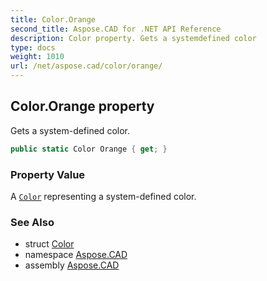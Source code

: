 ```yaml
---
title: Color.Orange
second_title: Aspose.CAD for .NET API Reference
description: Color property. Gets a systemdefined color
type: docs
weight: 1010
url: /net/aspose.cad/color/orange/
---
```

## Color.Orange property

Gets a system-defined color.

```csharp
public static Color Orange { get; }
```

### Property Value

A [`Color`](../) representing a system-defined color.

### See Also

* struct [Color](../)
* namespace [Aspose.CAD](../../color/)
* assembly [Aspose.CAD](../../../)


